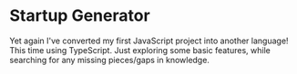 # Startup Generator

Yet again I've converted my first JavaScript project into another language! This time using TypeScript. Just exploring some basic features, while searching for any missing pieces/gaps in knowledge.
